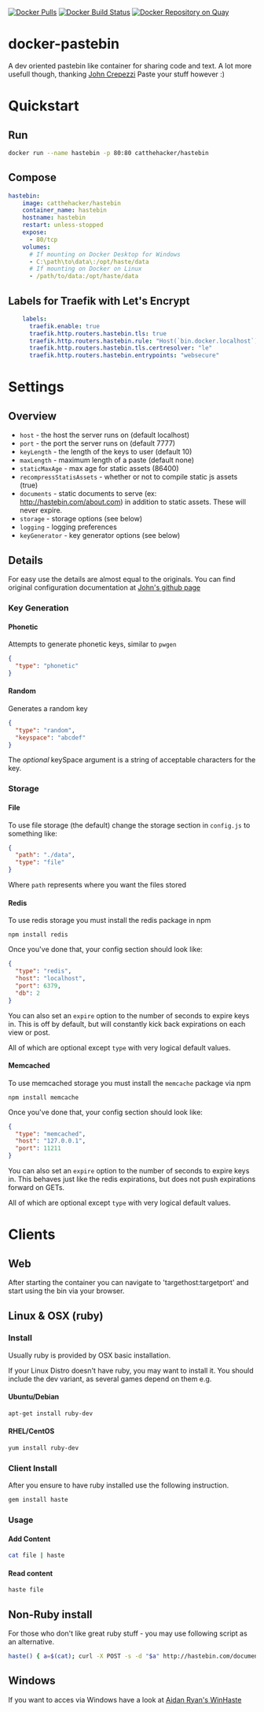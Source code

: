 [![Docker Pulls](https://img.shields.io/docker/pulls/catthe/hastebin)](https://hub.docker.com/r/catthehacker/hastebin)
[![Docker Build Status](https://img.shields.io/docker/cloud/build/catthehacker/hastebin)](https://hub.docker.com/r/catthehacker/hastebin)
[![Docker Repository on Quay](https://quay.io/repository/catthehacker/hastebin/status "Docker Repository on Quay")](https://quay.io/repository/catthehacker/hastebin)

# docker-pastebin
A dev oriented pastebin like container for sharing code and text. A lot more usefull though, thanking [John Crepezzi](https://github.com/seejohnrun) Paste your stuff however :)

# Quickstart

## Run
```bash
docker run --name hastebin -p 80:80 catthehacker/hastebin
```

## Compose
```yaml
hastebin:
    image: catthehacker/hastebin
    container_name: hastebin
    hostname: hastebin
    restart: unless-stopped
    expose:
      - 80/tcp
    volumes:
      # If mounting on Docker Desktop for Windows
      - C:\path\to\data\:/opt/haste/data
      # If mounting on Docker on Linux
      - /path/to/data:/opt/haste/data
```

## Labels for Traefik with Let's Encrypt

```yaml
    labels:
      traefik.enable: true
      traefik.http.routers.hastebin.tls: true
      traefik.http.routers.hastebin.rule: "Host(`bin.docker.localhost`)"
      traefik.http.routers.hastebin.tls.certresolver: "le"
      traefik.http.routers.hastebin.entrypoints: "websecure"
```

# Settings

## Overview

* `host` - the host the server runs on (default localhost)
* `port` - the port the server runs on (default 7777)
* `keyLength` - the length of the keys to user (default 10)
* `maxLength` - maximum length of a paste (default none)
* `staticMaxAge` - max age for static assets (86400)
* `recompressStatisAssets` - whether or not to compile static js assets (true)
* `documents` - static documents to serve (ex: http://hastebin.com/about.com)
  in addition to static assets.  These will never expire.
* `storage` - storage options (see below)
* `logging` - logging preferences
* `keyGenerator` - key generator options (see below)

## Details

For easy use the details are almost equal to the originals. You can find original configuration documentation at [John's github page](https://github.com/seejohnrun/haste-server/blob/master/README.md)

### Key Generation

#### Phonetic

Attempts to generate phonetic keys, similar to `pwgen`

``` json
{
  "type": "phonetic"
}
```

#### Random

Generates a random key

``` json
{
  "type": "random",
  "keyspace": "abcdef"
}
```

The _optional_ keySpace argument is a string of acceptable characters
for the key.

### Storage

#### File

To use file storage (the default) change the storage section in `config.js` to
something like:

``` json
{
  "path": "./data",
  "type": "file"
}
```

Where `path` represents where you want the files stored

#### Redis

To use redis storage you must install the redis package in npm

`npm install redis`

Once you've done that, your config section should look like:

``` json
{
  "type": "redis",
  "host": "localhost",
  "port": 6379,
  "db": 2
}
```

You can also set an `expire` option to the number of seconds to expire keys in.
This is off by default, but will constantly kick back expirations on each view
or post.

All of which are optional except `type` with very logical default values.

#### Memcached

To use memcached storage you must install the `memcache` package via npm

`npm install memcache`

Once you've done that, your config section should look like:

``` json
{
  "type": "memcached",
  "host": "127.0.0.1",
  "port": 11211
}
```

You can also set an `expire` option to the number of seconds to expire keys in.
This behaves just like the redis expirations, but does not push expirations
forward on GETs.

All of which are optional except `type` with very logical default values.

# Clients

## Web
After starting the container you can navigate to 'targethost:targetport' and start using the bin via your browser.

## Linux & OSX (ruby)
### Install

Usually ruby is provided by OSX basic installation.

If your Linux Distro doesn't have ruby, you may want to install it. You should include the dev variant, as several games depend on them e.g.

#### Ubuntu/Debian
```bash
apt-get install ruby-dev
```

#### RHEL/CentOS
```bash
yum install ruby-dev
```
### Client Install

After you ensure to have ruby installed use the following instruction.

```bash
gem install haste
```
### Usage
#### Add Content
```bash
cat file | haste
```
#### Read content
```bash
haste file
```

## Non-Ruby install
For those who don't like great ruby stuff - you may use following script as an alternative.

``` bash
haste() { a=$(cat); curl -X POST -s -d "$a" http://hastebin.com/documents | awk -F '"' '{print "http://hastebin.com/"$4}'; }
```

## Windows
If you want to acces via Windows have a look at [Aidan Ryan's WinHaste](https://github.com/ajryan/WinHaste)
